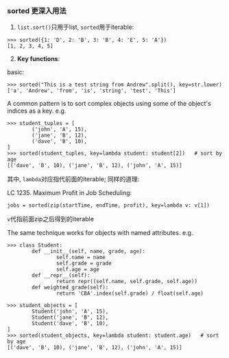 ### sorted 更深入用法

1. ```list.sort()```只用于list, ```sorted```用于iterable: 
```
>>> sorted({1: 'D', 2: 'B', 3: 'B', 4: 'E', 5: 'A'})
[1, 2, 3, 4, 5]
```

2. **Key functions**: 

basic: 
```
>>> sorted("This is a test string from Andrew".split(), key=str.lower)
['a', 'Andrew', 'from', 'is', 'string', 'test', 'This']
```

A common pattern is to sort complex objects using some of the object's indices as a key. e.g. 
```
>>> student_tuples = [
        ('john', 'A', 15),
        ('jane', 'B', 12),
        ('dave', 'B', 10),
]
>>> sorted(student_tuples, key=lambda student: student[2])   # sort by age
[('dave', 'B', 10), ('jane', 'B', 12), ('john', 'A', 15)]
```
其中, ```lambda```对应指代前面的iterable; 同样的道理: 

LC 1235. Maximum Profit in Job Scheduling:
```
jobs = sorted(zip(startTime, endTime, profit), key=lambda v: v[1]) 
```
```v```代指前面zip之后得到的iterable


The same technique works for objects with named attributes. e.g.
```
>>> class Student:
        def __init__(self, name, grade, age):
                self.name = name
                self.grade = grade
                self.age = age
        def __repr__(self):
                return repr((self.name, self.grade, self.age))
        def weighted_grade(self):
                return 'CBA'.index(self.grade) / float(self.age)

>>> student_objects = [
        Student('john', 'A', 15),
        Student('jane', 'B', 12),
        Student('dave', 'B', 10),
]
>>> sorted(student_objects, key=lambda student: student.age)   # sort by age
[('dave', 'B', 10), ('jane', 'B', 12), ('john', 'A', 15)]
```
